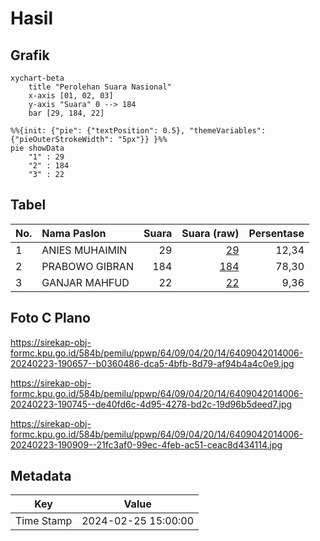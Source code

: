 # Hasil

## Grafik

```mermaid
xychart-beta
    title "Perolehan Suara Nasional"
    x-axis [01, 02, 03]
    y-axis "Suara" 0 --> 184
    bar [29, 184, 22]
```

```mermaid
%%{init: {"pie": {"textPosition": 0.5}, "themeVariables": {"pieOuterStrokeWidth": "5px"}} }%%
pie showData
    "1" : 29
    "2" : 184
    "3" : 22
```

## Tabel

| No. | Nama Paslon    | Suara | Suara (raw) | Persentase |
|:--- |:-------------- | -----:| -----------:| ----------:|
| 1   | ANIES MUHAIMIN | 29    | [29][p-1]   | 12,34      |
| 2   | PRABOWO GIBRAN | 184   | [184][p-2]  | 78,30      |
| 3   | GANJAR MAHFUD  | 22    | [22][p-3]   | 9,36       |


[p-1]: https://github.com/gigit-pemilu/pemilu-2024/blob/main/pilpres/hitung-suara/sub/64-kalimantan-timur/sub/09-penajam-paser-utara/sub/04-sepaku/sub/2014-binuang/sub/006-tps/sub/paslon-1.txt
[p-2]: https://github.com/gigit-pemilu/pemilu-2024/blob/main/pilpres/hitung-suara/sub/64-kalimantan-timur/sub/09-penajam-paser-utara/sub/04-sepaku/sub/2014-binuang/sub/006-tps/sub/paslon-2.txt
[p-3]: https://github.com/gigit-pemilu/pemilu-2024/blob/main/pilpres/hitung-suara/sub/64-kalimantan-timur/sub/09-penajam-paser-utara/sub/04-sepaku/sub/2014-binuang/sub/006-tps/sub/paslon-3.txt

## Foto C Plano

https://sirekap-obj-formc.kpu.go.id/584b/pemilu/ppwp/64/09/04/20/14/6409042014006-20240223-190657--b0360486-dca5-4bfb-8d79-af94b4a4c0e9.jpg

https://sirekap-obj-formc.kpu.go.id/584b/pemilu/ppwp/64/09/04/20/14/6409042014006-20240223-190745--de40fd6c-4d95-4278-bd2c-19d96b5deed7.jpg

https://sirekap-obj-formc.kpu.go.id/584b/pemilu/ppwp/64/09/04/20/14/6409042014006-20240223-190909--21fc3af0-99ec-4feb-ac51-ceac8d434114.jpg


## Metadata

| Key        | Value               |
| ---------- | ------------------- |
| Time Stamp | 2024-02-25 15:00:00 |



